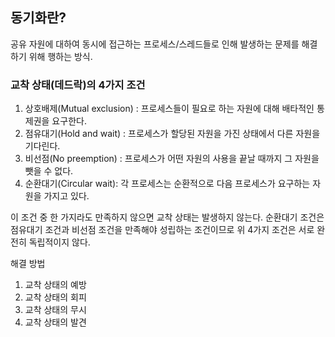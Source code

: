 ## 동기화란?

공유 자원에 대하여 동시에 접근하는 프로세스/스레드들로 인해 발생하는 문제를 해결하기 위해 행하는 방식.

### 교착 상태(데드락)의 4가지 조건

1. 상호배제(Mutual exclusion) : 프로세스들이 필요로 하는 자원에 대해 배타적인 통제권을 요구한다.
2. 점유대기(Hold and wait) : 프로세스가 할당된 자원을 가진 상태에서 다른 자원을 기다린다.
3. 비선점(No preemption) : 프로세스가 어떤 자원의 사용을 끝날 때까지 그 자원을 뺏을 수 없다.
4. 순환대기(Circular wait): 각 프로세스는 순환적으로 다음 프로세스가 요구하는 자원을 가지고 있다.

이 조건 중 한 가지라도 만족하지 않으면 교착 상태는 발생하지 않는다. 순환대기 조건은 점유대기 조건과 비선점 조건을 만족해야 성립하는 조건이므로 위 4가지 조건은 서로 완전히 독립적이지 않다.

해결 방법

1. 교착 상태의 예방
2. 교착 상태의 회피
3. 교착 상태의 무시
4. 교착 상태의 발견
